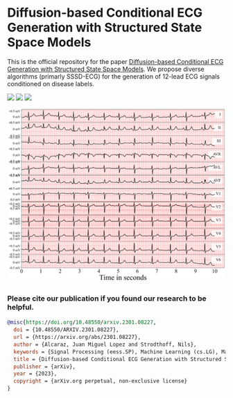 # Diffusion-based Conditional ECG Generation with Structured State Space Models

This is the official repository for the paper [Diffusion-based Conditional ECG Generation with Structured State Space Models](https://arxiv.org/abs/2301.08227). We propose diverse algorithms (primarly SSSD-ECG) for the generation of 12-lead ECG signals conditioned on disease labels.


<a href="https://figshare.com/s/43df16e4a50e4dd0a0c5" alt="Dataset: https://figshare.com/s/43df16e4a50e4dd0a0c5">
  <img src="https://img.shields.io/badge/Dataset-10.6084%2Fm9.figshare.21922947-red" /></a>
<a href="https://figshare.com/s/81834b24a4711c2a5c55" alt="Model: https://figshare.com/s/81834b24a4711c2a5c55">
  <img src="https://img.shields.io/badge/Model-10.6084%2Fm9.figshare.21922875-red" /></a>
<a href="https://zenodo.org/account/settings/github/repository/AI4HealthUOL/SSSD-ECG" alt="Code: https://zenodo.org/account/settings/github/repository/AI4HealthUOL/SSSD-ECG"> <img src="https://img.shields.io/badge/Code-10.5281%2Fzenodo.7551714-blue" /></a>
  
 

![alt text](https://github.com/AI4HealthUOL/SSSD-ECG/blob/main/clinical%20evaluation/diagnosis%20on%20normal%20samples/plots/reports/SSSD.png?style=centerme)


### Please cite our publication if you found our research to be helpful.

```bibtex
@misc{https://doi.org/10.48550/arxiv.2301.08227,
  doi = {10.48550/ARXIV.2301.08227},
  url = {https://arxiv.org/abs/2301.08227},
  author = {Alcaraz, Juan Miguel Lopez and Strodthoff, Nils},
  keywords = {Signal Processing (eess.SP), Machine Learning (cs.LG), Machine Learning (stat.ML), FOS: Electrical engineering, electronic engineering, information engineering, FOS: Electrical engineering, electronic engineering, information engineering, FOS: Computer and information sciences, FOS: Computer and information sciences},
  title = {Diffusion-based Conditional ECG Generation with Structured State Space Models},
  publisher = {arXiv},
  year = {2023},
  copyright = {arXiv.org perpetual, non-exclusive license}
}


```
